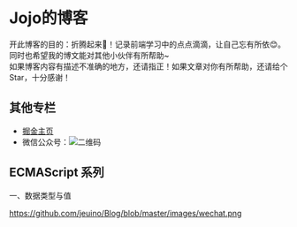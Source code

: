 # Jojo的博客
开此博客的目的：折腾起来:muscle:！记录前端学习中的点点滴滴，让自己忘有所依:blush:。<br>
同时也希望我的博文能对其他小伙伴有所帮助~<br>
如果博客内容有描述不准确的地方，还请指正！如果文章对你有所帮助，还请给个 Star，十分感谢！

## 其他专栏
- [掘金主页](https://juejin.im/user/5e17fc506fb9a02fff07946d)
- 微信公众号：![二维码](https://github.com/jeuino/Blog/blob/master/images/wechat.png)

## ECMAScript 系列
一、数据类型与值

https://github.com/jeuino/Blog/blob/master/images/wechat.png
